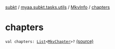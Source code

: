 [subkt](../../index.md) / [myaa.subkt.tasks.utils](../index.md) / [MkvInfo](index.md) / [chapters](./chapters.md)

# chapters

`val chapters: `[`List`](https://kotlinlang.org/api/latest/jvm/stdlib/kotlin.collections/-list/index.html)`<`[`MkvChapter`](../-mkv-chapter/index.md)`>?` [(source)](https://github.com/Myaamori/SubKt/blob/0.1.11/src/main/kotlin/myaa/subkt/tasks/utils/mkvmerge.kt#L122)